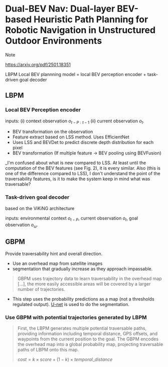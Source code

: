 Dual-BEV Nav: Dual-layer BEV-based Heuristic Path Planning for Robotic Navigation in Unstructured Outdoor Environments
===

> [!NOTE]
> https://arxiv.org/pdf/2501.18351

LBPM Local BEV plannning model = local BEV perception encoder + task-driven goal decoder

## LBPM

### Local BEV Perception encoder

inputs: (i) context observation $o_{t-P:t-1}$ (ii) current observation $o_t$.

- BEV transformation on the observation
- Feature extract based on LSS method. Uses EfficientNet
- Uses LSS and BEVDet to predict discrete depth distribution for each pixel
- BEV transformation (If multiple feature -> BEV pooling using BEVFusion)

_I'm confused about what is new compared to LSS. At least until the computation of the
BEV features (see Fig. 2), it is every similar. Also (this is one of the difference compared to LSS), I
don't understand the point of the traversability features, is it to make the system
keep in mind what was traversable?

### Task-driven goal decoder

based on the ViKiNG architecture

inputs: environmental context $o_{t-P}$, current observation $o_t$, goal observation $o_\omega$.



## GBPM

Provide traversability hint and overall direction.

- Use an overhead map from satellite images
- segmentation that gradually increase as they approach impassable.

> GBPM uses trajectory data to learn traversability in the
> overhead map [...], the more easily accessible areas will
> be covered by a larger number of trajectories.

- This step uses the probability predictions as a map (not a thresholds regulated
  output). [U-net](https://github.com/milesial/Pytorch-UNet) is used to do the segmentation.

### Use GBPM with potential trajectories generated by LBPM

> First, the LBPM generates multiple potential traversable paths, providing information including temporal distance, GPS
> offsets, and waypoints from the current position to the goal. The GBPM encodes the overhead map into a global
> probability map, projecting traversable paths of LBPM onto this map.
>
> $cost = k \times score + (1-k) \times temporal\_distance$

